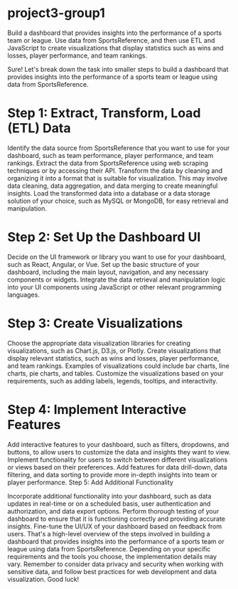 # project3-group1

Build a dashboard that provides insights into the performance of a sports team or league. Use data from SportsReference, and then use ETL and JavaScript to create visualizations that display statistics such as wins and losses, player performance, and team rankings.

Sure! Let's break down the task into smaller steps to build a dashboard that provides insights into the performance of a sports team or league using data from SportsReference.

# Step 1: Extract, Transform, Load (ETL) Data

Identify the data source from SportsReference that you want to use for your dashboard, such as team performance, player performance, and team rankings.
Extract the data from SportsReference using web scraping techniques or by accessing their API.
Transform the data by cleaning and organizing it into a format that is suitable for visualization. This may involve data cleaning, data aggregation, and data merging to create meaningful insights.
Load the transformed data into a database or a data storage solution of your choice, such as MySQL or MongoDB, for easy retrieval and manipulation.

# Step 2: Set Up the Dashboard UI

Decide on the UI framework or library you want to use for your dashboard, such as React, Angular, or Vue.
Set up the basic structure of your dashboard, including the main layout, navigation, and any necessary components or widgets.
Integrate the data retrieval and manipulation logic into your UI components using JavaScript or other relevant programming languages.

# Step 3: Create Visualizations

Choose the appropriate data visualization libraries for creating visualizations, such as Chart.js, D3.js, or Plotly.
Create visualizations that display relevant statistics, such as wins and losses, player performance, and team rankings. Examples of visualizations could include bar charts, line charts, pie charts, and tables.
Customize the visualizations based on your requirements, such as adding labels, legends, tooltips, and interactivity.

# Step 4: Implement Interactive Features

Add interactive features to your dashboard, such as filters, dropdowns, and buttons, to allow users to customize the data and insights they want to view.
Implement functionality for users to switch between different visualizations or views based on their preferences.
Add features for data drill-down, data filtering, and data sorting to provide more in-depth insights into team or player performance.
Step 5: Add Additional Functionality

Incorporate additional functionality into your dashboard, such as data updates in real-time or on a scheduled basis, user authentication and authorization, and data export options.
Perform thorough testing of your dashboard to ensure that it is functioning correctly and providing accurate insights.
Fine-tune the UI/UX of your dashboard based on feedback from users.
That's a high-level overview of the steps involved in building a dashboard that provides insights into the performance of a sports team or league using data from SportsReference. Depending on your specific requirements and the tools you choose, the implementation details may vary. Remember to consider data privacy and security when working with sensitive data, and follow best practices for web development and data visualization. Good luck!
